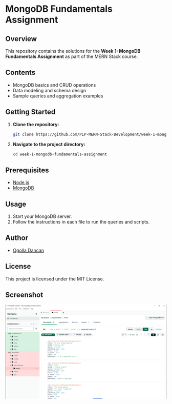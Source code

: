 # MongoDB Fundamentals Assignment

## Overview

This repository contains the solutions for the **Week 1: MongoDB Fundamentals Assignment** as part of the MERN Stack course.

## Contents

- MongoDB basics and CRUD operations
- Data modeling and schema design
- Sample queries and aggregation examples

## Getting Started

1. **Clone the repository:**
    ```bash
    git clone https://github.com/PLP-MERN-Stack-Development/week-1-mongodb-fundamentals-assignment-DOMOSH85.git
    ```
2. **Navigate to the project directory:**
    ```bash
    cd week-1-mongodb-fundamentals-assignment
    ```

## Prerequisites

- [Node.js](https://nodejs.org/)
- [MongoDB](https://www.mongodb.com/try/download/community)

## Usage

1. Start your MongoDB server.
2. Follow the instructions in each file to run the queries and scripts.

## Author

- [Ogolla Dancan](https://github.com/DOMOSH85)

## License

This project is licensed under the MIT License.

## Screenshot
![alt text](image-1.png)
